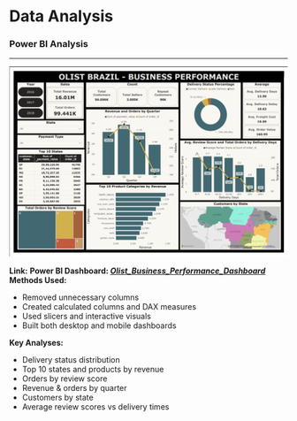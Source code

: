 # Data Analysis

### Power BI Analysis
---------------------------------------------------------------------------------------------------------------------
![Power BI Dashboard](../Other_Files/olist_brazil_BI_dashboard.png)

**Link:**
**Power BI Dashboard: *[Olist_Business_Performance_Dashboard](https://drive.google.com/drive/folders/1FZOpgvmjpT_275h3RbOeugZj5rIXuOU0?usp=sharing)***
**Methods Used:**
* Removed unnecessary columns
* Created calculated columns and DAX measures
* Used slicers and interactive visuals
* Built both desktop and mobile dashboards

**Key Analyses:**
* Delivery status distribution
* Top 10 states and products by revenue
* Orders by review score
* Revenue & orders by quarter
* Customers by state
* Average review scores vs delivery times
